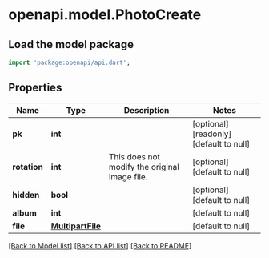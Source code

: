 # openapi.model.PhotoCreate

## Load the model package
```dart
import 'package:openapi/api.dart';
```

## Properties
Name | Type | Description | Notes
------------ | ------------- | ------------- | -------------
**pk** | **int** |  | [optional] [readonly] [default to null]
**rotation** | **int** | This does not modify the original image file. | [optional] [default to null]
**hidden** | **bool** |  | [optional] [default to null]
**album** | **int** |  | [default to null]
**file** | [**MultipartFile**](File.md) |  | [default to null]

[[Back to Model list]](../README.md#documentation-for-models) [[Back to API list]](../README.md#documentation-for-api-endpoints) [[Back to README]](../README.md)


